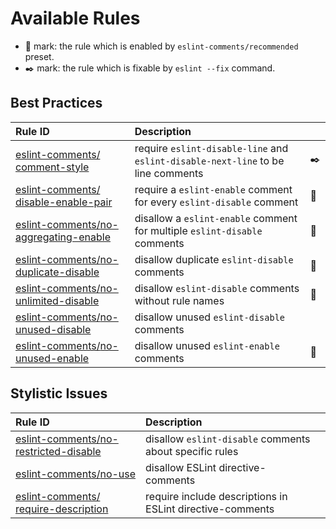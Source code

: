 # Available Rules

- 🌟 mark: the rule which is enabled by `eslint-comments/recommended` preset.
- ✒️ mark: the rule which is fixable by `eslint --fix` command.

## Best Practices

| Rule ID | Description |    |
|:--------|:------------|:---|
| [eslint-comments/<wbr>comment-style](./comment-style.md) | require `eslint-disable-line` and `eslint-disable-next-line` to be line comments | ✒️ |
| [eslint-comments/<wbr>disable-enable-pair](./disable-enable-pair.md) | require a `eslint-enable` comment for every `eslint-disable` comment | 🌟 |
| [eslint-comments/<wbr>no-aggregating-enable](./no-aggregating-enable.md) | disallow a `eslint-enable` comment for multiple `eslint-disable` comments | 🌟 |
| [eslint-comments/<wbr>no-duplicate-disable](./no-duplicate-disable.md) | disallow duplicate `eslint-disable` comments | 🌟 |
| [eslint-comments/<wbr>no-unlimited-disable](./no-unlimited-disable.md) | disallow `eslint-disable` comments without rule names | 🌟 |
| [eslint-comments/<wbr>no-unused-disable](./no-unused-disable.md) | disallow unused `eslint-disable` comments |  |
| [eslint-comments/<wbr>no-unused-enable](./no-unused-enable.md) | disallow unused `eslint-enable` comments | 🌟 |

## Stylistic Issues

| Rule ID | Description |    |
|:--------|:------------|:---|
| [eslint-comments/<wbr>no-restricted-disable](./no-restricted-disable.md) | disallow `eslint-disable` comments about specific rules |  |
| [eslint-comments/<wbr>no-use](./no-use.md) | disallow ESLint directive-comments |  |
| [eslint-comments/<wbr>require-description](./require-description.md) | require include descriptions in ESLint directive-comments |  |
